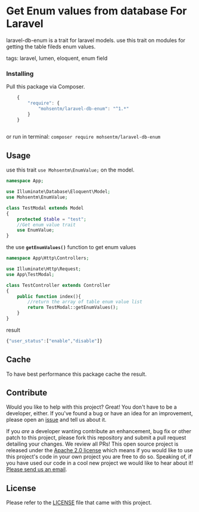 # Get Enum values from database For Laravel

laravel-db-enum is a trait for laravel models. use this trait on modules for getting the table fileds enum values.

tags: laravel, lumen, eloquent, enum field
    
### Installing
Pull this package via Composer.
```js
    {
        "require": {
            "mohsentm/laravel-db-enum": "^1.*"
        }
    }
    
```
or run in terminal:
`composer require mohsentm/laravel-db-enum`

## Usage
use this trait `use Mohsentm\EnumValue;` on the model.<br>

```php
namespace App;

use Illuminate\Database\Eloquent\Model;
use Mohsentm\EnumValue;

class TestModal extends Model
{
	protected $table = "test";
    //Get enum value trait
  	use EnumValue;
}

```
the use __`getEnumValues()`__ function to get enum values

```php
namespace App\Http\Controllers;

use Illuminate\Http\Request;
use App\TestModal;

class TestController extends Controller
{
	public function index(){
    	//return the array of table enum value list
		return TestModal::getEnumValues();
	}
}

```
result
```js
{"user_status":["enable","disable"]}
```

## Cache
To have best performance this package cache the result. 

## Contribute

Would you like to help with this project?  Great!  You don't have to be a developer, either.  If you've found a bug or have an idea for an improvement, please open an [issue](https://github.com/mohsentm/laravel-db-enumr/issues) and tell us about it.

If you *are* a developer wanting contribute an enhancement, bug fix or other patch to this project, please fork this repository and submit a pull request detailing your changes. We review all PRs!
This open source project is released under the [Apache 2.0 license](https://opensource.org/licenses/Apache-2.0) which means if you would like to use this project's code in your own project you are free to do so.  Speaking of, if you have used our code in a cool new project we would like to hear about it!  [Please send us an email](mailto:hosseini.m1370@gmail.com).

## License

Please refer to the [LICENSE](https://opensource.org/licenses/Apache-2.0) file that came with this project.
